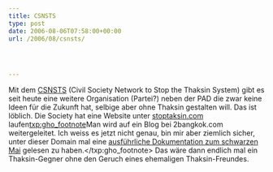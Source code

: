 ```yaml
---
title: CSNSTS
type: post
date: 2006-08-06T07:58:00+00:00
url: /2006/08/csnsts/




---
```

Mit dem [CSNSTS][1] (Civil Society Network to Stop the Thaksin System) gibt es seit heute eine weitere Organisation (Partei?) neben der <span class="caps">PAD</span> die zwar keine Ideen für die Zukunft hat, selbige aber ohne Thaksin gestalten will. Das ist löblich. Die Society hat eine Website unter [stoptaksin.com][2] laufen<txp:gho_footnote>Man wird auf ein Blog bei 2bangkok.com weitergeleitet. Ich weiss es jetzt nicht genau, bin mir aber ziemlich sicher, unter dieser Domain mal eine [ausführliche Dokumentation zum schwarzen Mai][3] gelesen zu haben.</txp:gho_footnote> Das wäre dann endlich mal ein Thaksin-Gegner ohne den Geruch eines ehemaligen Thaksin-Freundes.

 [1]: http://www.nationmultimedia.com/breakingnews/read.php?newsid=30010482
 [2]: http://www.stoptaksin.com
 [3]: http://2bangkok.com/2bangkok/blackmay/blackmay01.shtml
